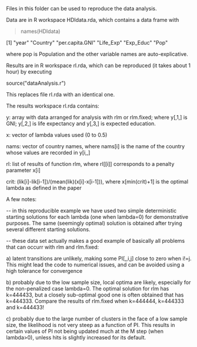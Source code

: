 Files in this folder can be used to reproduce the data analysis.

Data are in R workspace HDIdata.rda, which contains a data frame with

> names(HDIdata)

[1] "year"           "Country"        "per.capita.GNI" "Life_Exp" "Exp_Educ"       "Pop"

where pop is Population and the other variable names are
auto-explicative. 

Results are in R workspace rl.rda, which can be reproduced (it takes
about 1 hour) by executing 

source("dataAnalysis.r")

This replaces file rl.rda with an identical one.

The results workspace rl.rda contains:

y: array with data arranged for analysis with rlm or rlm.fixed; where
y[,1,] is GNI; y[,2,] is life expectancy and y[,3,] is expected
education.

x: vector of lambda values used (0 to 0.5)

nams: vector of country names, where nams[i] is the name of the
country whose values are recorded in y[i,,]

rl: list of results of function rlm, where rl[[i]] corresponds to a
penalty parameter x[i]

crit: (lik[i]-lik[i-1])/(mean(lik)(x[i]-x[i-1])), where x[min(crit)+1] is the optimal lambda as defined in the paper

A few notes: 

-- in this reproducible example we have used two simple deterministic starting solutions for each lambda (one when lambda=0) for demonstrative purposes. The same (seemingly optimal) solution is obtained after trying several different starting solutions. 

-- these data set actually makes a good example of basically all problems that can occurr with rlm and rlm.fixed: 

a) latent transitions are unlikely, making some PI[,,i,j] close to zero when i!=j. This might lead the code to numerical issues, and can be avoided using a high tolerance for convergence 

b) probably due to the low sample size, local optima are likely, especially 
for the non-penalized case lambda=0. The optimal solution for rlm has 
k=444433, but a closely sub-optimal good one is often obtained that has 
k=444333. Compare the results of rlm.fixed when k=444444, k=444333 and k=444433!

c) probably due to the large number of clusters in the face of a low sample size, the likelihood is not very steep as a function of PI. This results in certain values of PI not being updated much at the M step (when lambda>0), unless hits is slightly increased for its default. 


